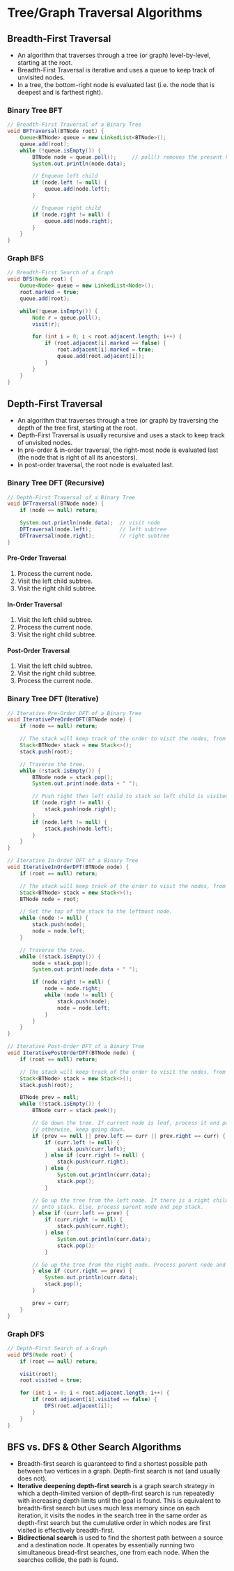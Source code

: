 # Tree/Graph Traversal Algorithms

## Breadth-First Traversal

- An algorithm that traverses through a tree (or graph) level-by-level, starting at the root.
- Breadth-First Traversal is iterative and uses a queue to keep track of unvisited nodes.
- In a tree, the bottom-right node is evaluated last (i.e. the node that is deepest and is farthest right).

### Binary Tree BFT

```java
// Breadth-First Traversal of a Binary Tree
void BFTraversal(BTNode root) {
    Queue<BTNode> queue = new LinkedList<BTNode>();
    queue.add(root);
    while (!queue.isEmpty()) {
        BTNode node = queue.poll();     // poll() removes the present head
        System.out.println(node.data);

        // Enqueue left child
        if (node.left != null) {
            queue.add(node.left);
        }

        // Enqueue right child
        if (node.right != null) {
            queue.add(node.right);
        }
    }
}
```

### Graph BFS

```java
// Breadth-First Search of a Graph
void BFS(Node root) {
    Queue<Node> queue = new LinkedList<Node>();
    root.marked = true;
    queue.add(root);

    while(!queue.isEmpty()) {
        Node r = queue.poll();
        visit(r);

        for (int i = 0; i < root.adjacent.length; i++) {
            if (root.adjacent[i].marked == false) {
                root.adjacent[i].marked = true;
                queue.add(root.adjacent[i]);
            }
        }
    }
}
```

## Depth-First Traversal

- An algorithm that traverses through a tree (or graph) by traversing the depth of the tree first, starting at the root.
- Depth-First Traversal is usually recursive and uses a stack to keep track of unvisited nodes.
- In pre-order & in-order traversal, the right-most node is evaluated last (the node that is right of all its ancestors).
- In post-order traversal, the root node is evaluated last.

### Binary Tree DFT (Recursive)

```java
// Depth-First Traversal of a Binary Tree
void DFTraversal(BTNode node) {
    if (node == null) return;

    System.out.println(node.data);  // visit node
    DFTraversal(node.left);         // left subtree
    DFTraversal(node.right);        // right subtree
}
```

#### Pre-Order Traversal

1. Process the current node.
2. Visit the left child subtree.
3. Visit the right child subtree.

#### In-Order Traversal

1. Visit the left child subtree.
2. Process the current node.
3. Visit the right child subtree.

#### Post-Order Traversal

1. Visit the left child subtree.
2. Visit the right child subtree.
3. Process the current node.

### Binary Tree DFT (Iterative)

```java
// Iterative Pre-Order DFT of a Binary Tree
void IterativePreOrderDFT(BTNode node) {
    if (node == null) return;

    // The stack will keep track of the order to visit the nodes, from top to bottom.
    Stack<BTNode> stack = new Stack<>();
    stack.push(root);

    // Traverse the tree.
    while (!stack.isEmpty()) {
        BTNode node = stack.pop();
        System.out.print(node.data + " ");

        // Push right then left child to stack so left child is visited first.
        if (node.right != null) {
            stack.push(node.right);
        }
        if (node.left != null) {
            stack.push(node.left);
        }
    }
}
```

```java
// Iterative In-Order DFT of a Binary Tree
void IterativeInOrderDFT(BTNode node) {
    if (root == null) return;

    // The stack will keep track of the order to visit the nodes, from top to bottom.
    Stack<BTNode> stack = new Stack<>();
    BTNode node = root;

    // Set the top of the stack to the leftmost node.
    while (node != null) {
        stack.push(node);
        node = node.left;
    }

    // Traverse the tree.
    while (!stack.isEmpty()) {
        node = stack.pop();
        System.out.print(node.data + " ");

        if (node.right != null) {
            node = node.right;
            while (node != null) {
                stack.push(node);
                node = node.left;
            }
        }
    }
}
```

```java
// Iterative Post-Order DFT of a Binary Tree
void IterativePostOrderDFT(BTNode node) {
    if (root == null) return;

    // The stack will keep track of the order to visit the nodes, from top to bottom.
    Stack<BTNode> stack = new Stack<>();
    stack.push(root);

    BTNode prev = null;
    while (!stack.isEmpty()) {
        BTNode curr = stack.peek();

        // Go down the tree. If current node is leaf, process it and pop stack,
        // otherwise, keep going down.
        if (prev == null || prev.left == curr || prev.right == curr) {
            if (curr.left != null) {
                stack.push(curr.left);
            } else if (curr.right != null) {
                stack.push(curr.right);
            } else {
                System.out.println(curr.data);
                stack.pop();
            }

        // Go up the tree from the left node. If there is a right child, push it
        // onto stack. Else, process parent node and pop stack.
        } else if (curr.left == prev) {
            if (curr.right != null) {
                stack.push(curr.right);
            } else {
                System.out.println(curr.data);
                stack.pop();
            }

        // Go up the tree from the right node. Process parent node and pop stack.
        } else if (curr.right == prev) {
            System.out.println(curr.data);
            stack.pop();
        }

        prev = curr;
    }
}
```

### Graph DFS

```java
// Depth-First Search of a Graph
void DFS(Node root) {
    if (root == null) return;

    visit(root);
    root.visited = true;

    for (int i = 0; i < root.adjacent.length; i++) {
        if (root.adjacent[i].visited == false) {
            DFS(root.adjacent[i]);
        }
    }
}
```

## BFS vs. DFS & Other Search Algorithms

- Breadth-first search is guaranteed to find a shortest possible path between two vertices in a graph. Depth-first search is not (and usually does not).
- **Iterative deepening depth-first search** is a graph search strategy in which a depth-limited version of depth-first search is run repeatedly with increasing depth limits until the goal is found. This is equivalent to breadth-first search but uses much less memory since on each iteration, it visits the nodes in the search tree in the same order as depth-first search but the cumulative order in which nodes are first visited is effectively breadth-first.
- **Bidirectional search** is used to find the shortest path between a source and a destination node. It operates by essentially running two simultaneous bread-first searches, one from each node. When the searches collide, the path is found.
